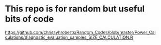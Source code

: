 # This repo is for random but useful bits of code

https://github.com/chrissyhroberts/Random_Codes/blob/master/Power_Calculations/diagnostic_evaluation_samples_SIZE_CALCULATION.R
